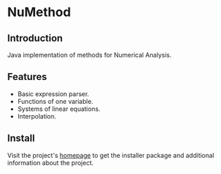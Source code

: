 NuMethod
========

Introduction
------------

Java implementation of methods for Numerical Analysis.

Features
--------

* Basic expression parser.
* Functions of one variable.
* Systems of linear equations.
* Interpolation.

Install
-------

Visit the project's [homepage](http://sites.google.com/site/numethod20102) to get the installer package
and additional information about the project.